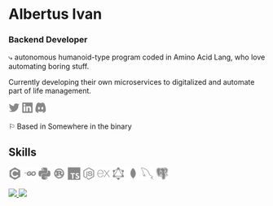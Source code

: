 # Albertus Ivan
### Backend Developer

⤷ autonomous humanoid-type program coded in Amino Acid Lang, who love automating boring stuff.

Currently developing their own microservices to digitalized and automate part of life management.

 <a aligh="left" href="https://twitter.com/__fuyuna" target="_blank" rel="noreferrer noopener"><img src="https://raw.githubusercontent.com/0xShapeShifter/dev-story/master/public/images/socials/twitter.svg" alt="Twitter" width="22" height="22" /></a> <a aligh="left" href="https://www.linkedin.com/in/ai-ivan" target="_blank" rel="noreferrer noopener"><img src="https://raw.githubusercontent.com/0xShapeShifter/dev-story/master/public/images/socials/linkedin.svg" alt="LinkedIn" width="22" height="22" /></a> <a aligh="left" href="https://discord.com/users/360824982789685248" target="_blank" rel="noreferrer noopener"><img src="https://raw.githubusercontent.com/0xShapeShifter/dev-story/master/public/images/socials/discord.svg" alt="Discord" width="22" height="22" /></a>  

⚐ Based in Somewhere in the binary


 ## Skills
   <a href="https://www.learn-c.org" target="_blank" rel="noreferrer noopener"><img src="https://raw.githubusercontent.com/0xShapeShifter/dev-story/master/public/images/skills/core/c.svg" alt="C" width="25" height="25" /></a> <a href="" target="_blank" rel="noreferrer noopener"><img src="https://raw.githubusercontent.com/0xShapeShifter/dev-story/master/public/images/skills/core/go.svg" alt="Go" width="25" height="25" /></a> <a href="https://www.python.org" target="_blank" rel="noreferrer noopener"><img src="https://raw.githubusercontent.com/0xShapeShifter/dev-story/master/public/images/skills/core/python.svg" alt="Python" width="25" height="25" /></a> <a href="https://www.rust-lang.org" target="_blank" rel="noreferrer noopener"><img src="https://raw.githubusercontent.com/0xShapeShifter/dev-story/master/public/images/skills/core/rust.svg" alt="Rust" width="25" height="25" /></a> <a href="https://www.typescriptlang.org" target="_blank" rel="noreferrer noopener"><img src="https://raw.githubusercontent.com/0xShapeShifter/dev-story/master/public/images/skills/core/typescript.svg" alt="Typescript" width="25" height="25" /></a>   <a href="https://nodejs.org" target="_blank" rel="noreferrer noopener"><img src="https://raw.githubusercontent.com/0xShapeShifter/dev-story/master/public/images/skills/backend/nodejs.svg" alt="NodeJS" width="25" height="25" /></a> <a href="http://expressjs.com" target="_blank" rel="noreferrer noopener"><img src="https://raw.githubusercontent.com/0xShapeShifter/dev-story/master/public/images/skills/backend/express.svg" alt="Express" width="25" height="25" /></a> <a href="https://graphql.org" target="_blank" rel="noreferrer noopener"><img src="https://raw.githubusercontent.com/0xShapeShifter/dev-story/master/public/images/skills/backend/graphql.svg" alt="GraphQL" width="25" height="25" /></a> <a href="https://www.mongodb.com" target="_blank" rel="noreferrer noopener"><img src="https://raw.githubusercontent.com/0xShapeShifter/dev-story/master/public/images/skills/backend/mongodb.svg" alt="Mongo DB" width="25" height="25" /></a> <a href="https://www.mysql.com" target="_blank" rel="noreferrer noopener"><img src="https://raw.githubusercontent.com/0xShapeShifter/dev-story/master/public/images/skills/backend/mysql.svg" alt="MySQL" width="25" height="25" /></a> <a href="https://www.postgresql.org" target="_blank" rel="noreferrer noopener"><img src="https://raw.githubusercontent.com/0xShapeShifter/dev-story/master/public/images/skills/backend/postgresql.svg" alt="PostgreSQL" width="25" height="25" /></a> 

<p align="left">
<a href="https://github.com/nmluci">
  <img height="180em" src="https://github-readme-stats-eight-theta.vercel.app/api?username=nmluci&show_icons=true&theme=tokyonight&include_all_commits=true&count_private=true"/>
  <img height="180em" src="https://github-readme-stats-eight-theta.vercel.app/api/top-langs/?username=nmluci&layout=compact&langs_count=8&theme=tokyonight&hide_progress=true"/>
</a>
</p>
